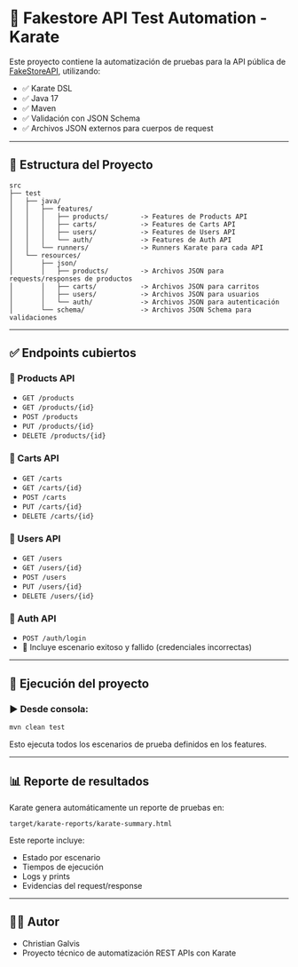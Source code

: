 # 🧪 Fakestore API Test Automation - Karate

Este proyecto contiene la automatización de pruebas para la API pública de [FakeStoreAPI](https://fakestoreapi.com), utilizando:

- ✅ Karate DSL
- ✅ Java 17
- ✅ Maven
- ✅ Validación con JSON Schema
- ✅ Archivos JSON externos para cuerpos de request

---

## 📁 Estructura del Proyecto

```
src
├── test
│   ├── java/
│   │   ├── features/
│   │   │   ├── products/        -> Features de Products API
│   │   │   ├── carts/           -> Features de Carts API
│   │   │   ├── users/           -> Features de Users API
│   │   │   └── auth/            -> Features de Auth API
│   │   └── runners/             -> Runners Karate para cada API
│   └── resources/
│       ├── json/
│       │   ├── products/        -> Archivos JSON para requests/responses de productos
│       │   ├── carts/           -> Archivos JSON para carritos
│       │   ├── users/           -> Archivos JSON para usuarios
│       │   └── auth/            -> Archivos JSON para autenticación
│       └── schema/              -> Archivos JSON Schema para validaciones
```

---

## ✅ Endpoints cubiertos

### 🔹 Products API

- `GET /products`
- `GET /products/{id}`
- `POST /products`
- `PUT /products/{id}`
- `DELETE /products/{id}`

### 🔹 Carts API

- `GET /carts`
- `GET /carts/{id}`
- `POST /carts`
- `PUT /carts/{id}`
- `DELETE /carts/{id}`

### 🔹 Users API

- `GET /users`
- `GET /users/{id}`
- `POST /users`
- `PUT /users/{id}`
- `DELETE /users/{id}`

### 🔹 Auth API

- `POST /auth/login`
- 🔁 Incluye escenario exitoso y fallido (credenciales incorrectas)

---

## 🚀 Ejecución del proyecto

### ▶️ Desde consola:

```bash
mvn clean test
```

Esto ejecuta todos los escenarios de prueba definidos en los features.

---

## 📊 Reporte de resultados

Karate genera automáticamente un reporte de pruebas en:

```
target/karate-reports/karate-summary.html
```

Este reporte incluye:

- Estado por escenario
- Tiempos de ejecución
- Logs y prints
- Evidencias del request/response

---

## 👨‍💻 Autor

- Christian Galvis
- Proyecto técnico de automatización REST APIs con Karate